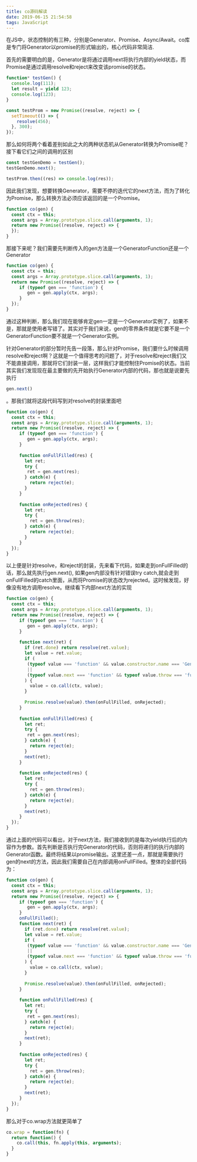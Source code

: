 ```yaml
---
title: co源码解读
date: 2019-06-15 21:54:58
tags: JavaScript
---
```

在JS中，状态控制的有三种，分别是Generator、Promise、Async/Await。co库是专门将Generator以promise的形式输出的，核心代码非常简洁.

首先的需要明白的是，Generator是将通过调用next将执行内部的yield状态，而Promise是通过调用resolve和reject来改变该promise的状态。

```js
function* testGen() {
  console.log(111);
  let result = yield 123;
  console.log(123);
}

const testProm = new Promise((resolve, reject) => {
  setTimeout(() => {
    resolve(456);
  }, 300);
});
```

那么如何将两个看着差别如此之大的两种状态机从Generator转换为Promise呢？接下看它们之间的调用的区别

```js
const testGenDemo = testGen();
testGenDemo.next();

testProm.then((res) => console.log(res));
```

因此我们发现，想要转换Generator，需要不停的迭代它的next方法，而为了转化为Promise，那么转换方法必须应该返回的是一个Promise。

```js
function co(gen) {
  const ctx = this;
  const args = Array.prototype.slice.call(arguments, 1);
  return new Promise((resolve, reject) => { 
  });
}
```

那接下来呢？我们需要先判断传入的gen方法是一个GeneratorFunction还是一个Generator

```js
function co(gen) {
  const ctx = this;
  const args = Array.prototype.slice.call(arguments, 1);
  return new Promise((resolve, reject) => {
     if (typeof gen === 'function') {
        gen = gen.apply(ctx, args);
     }
  });
}
```
通过这种判断，那么我们现在能够肯定gen一定是一个Generator实例了，如果不是，那就是使用者写错了。其实对于我们来说，gen的零界条件就是它要不是一个GeneratorFunction要不就是一个Generator实例。

针对Generator的部分暂时先告一段落，那么针对Promise，我们要什么时候调用resolve和reject啊？这就是一个值得思考的问题了，对于resolve和reject我们又不能直接调用，那就将它们封装一层，这样我们才能控制住Promise的状态。当前其实我们发现现在最主要做的先开始执行Generator内部的代码，那也就是说要先执行
```js 
gen.next() 
```
。那我们就将这段代码写到对resolve的封装里面吧

```js
function co(gen) {
  const ctx = this;
  const args = Array.prototype.slice.call(arguments, 1);
  return new Promise((resolve, reject) => {
     if (typeof gen === 'function') {
        gen = gen.apply(ctx, args);
     }
     
     function onFullFilled(res) {
       let ret;
       try {
        ret = gen.next(res);
       } catch(e) {
         return reject(e);
       }
     }
     
     function onRejected(res) {
       let ret;
       try {
         ret = gen.throw(res);
       } catch(e) {
         return reject(e);
       }
     }
  });
}
```
以上便是针对resolve，和reject的封装，先来看下代码，如果走到onFullFilled的话，那么就先执行gen.next(), 如果gen内部没有针对错误try catch,就会走到onFullFilled的catch里面，从而将Promise的状态改为rejected。这时候发现，好像没有地方调用resolve。继续看下内部next方法的实现

```js
function co(gen) {
  const ctx = this;
  const args = Array.prototype.slice.call(arguments, 1);
  return new Promise((resolve, reject) => {
     if (typeof gen === 'function') {
        gen = gen.apply(ctx, args);
     }
     
     function next(ret) {
       if (ret.done) return resolve(ret.value);
       let value = ret.value;
       if (
        (typeof value === 'function' && value.constructor.name === 'GeneratorFunction') // is Generator Function
        || 
        (typeof value.next === 'function' && typeof value.throw === 'function') // is Generator object
       ) {
         value = co.call(ctx, value);
       }
       
       Promise.resolve(value).then(onFullFilled, onRejected);
     }
     
     function onFullFilled(res) {
       let ret;
       try {
        ret = gen.next(res);
       } catch(e) {
         return reject(e);
       }
       next(ret);
     }
     
     function onRejected(res) {
       let ret;
       try {
         ret = gen.throw(res);
       } catch(e) {
         return reject(e);
       }
       next(ret);
     }
  });
}
```
通过上面的代码可以看出，对于next方法，我们接收到的是每次yield执行后的内容作为参数。首先判断是否执行完Generator的代码，否则将递归的执行内部的Generator函数。最终将结果以promise输出。这里还差一点，那就是需要执行gen的next的方法，因此我们需要自己在内部调用onFullFilled。整体的全部代码为：

```js
function co(gen) {
  const ctx = this;
  const args = Array.prototype.slice.call(arguments, 1);
  return new Promise((resolve, reject) => {
     if (typeof gen === 'function') {
        gen = gen.apply(ctx, args);
     }
     onFullFilled();
     function next(ret) {
       if (ret.done) return resolve(ret.value);
       let value = ret.value;
       if (
        (typeof value === 'function' && value.constructor.name === 'GeneratorFunction') // is Generator Function
        || 
        (typeof value.next === 'function' && typeof value.throw === 'function') // is Generator object
       ) {
         value = co.call(ctx, value);
       }
       
       Promise.resolve(value).then(onFullFilled, onRejected);
     }
     
     function onFullFilled(res) {
       let ret;
       try {
        ret = gen.next(res);
       } catch(e) {
         return reject(e);
       }
       next(ret);
     }
     
     function onRejected(res) {
       let ret;
       try {
         ret = gen.throw(res);
       } catch(e) {
         return reject(e);
       }
       next(ret);
     }
  });
}
```

那么对于co.wrap方法就更简单了
```js
co.wrap = function(fn) {
  return function() {
    co.call(this, fn.apply(this, arguments);
  }
}
```